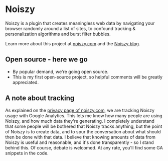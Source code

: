 # Noiszy


Noiszy is a plugin that creates meaningless web data by navigating your browser randomly around a list of sites, to confound tracking & personalization algorithms and burst filter bubbles.

Learn more about this project at [noiszy.com](https://noiszy.com/) and the [Noiszy blog](https://noiszy.com/blog/).

## Open source - here we go

  - By popular demand, we're going open source.
  - This is my first open-source project, so helpful comments will be greatly appreciated.

## A note about tracking
As explained on the [privacy page of noiszy.com](https://noiszy.com/privacy/), we are tracking Noiszy usage with Google Analytics.  This lets me know how many people are using Noiszy, and how much data they're generating.  I completely understand that some people will be bothered that Noiszy tracks anything, but the point of Noiszy is to create data, and to spur the conversation about what should then be done with that data.  I believe that knowing amounts of data from Noiszy is useful and reasonable, and it's done transparently - so I stand behind this.  Of course, debate is welcomed.  At any rate, you'll find some GA snippets in the code.
